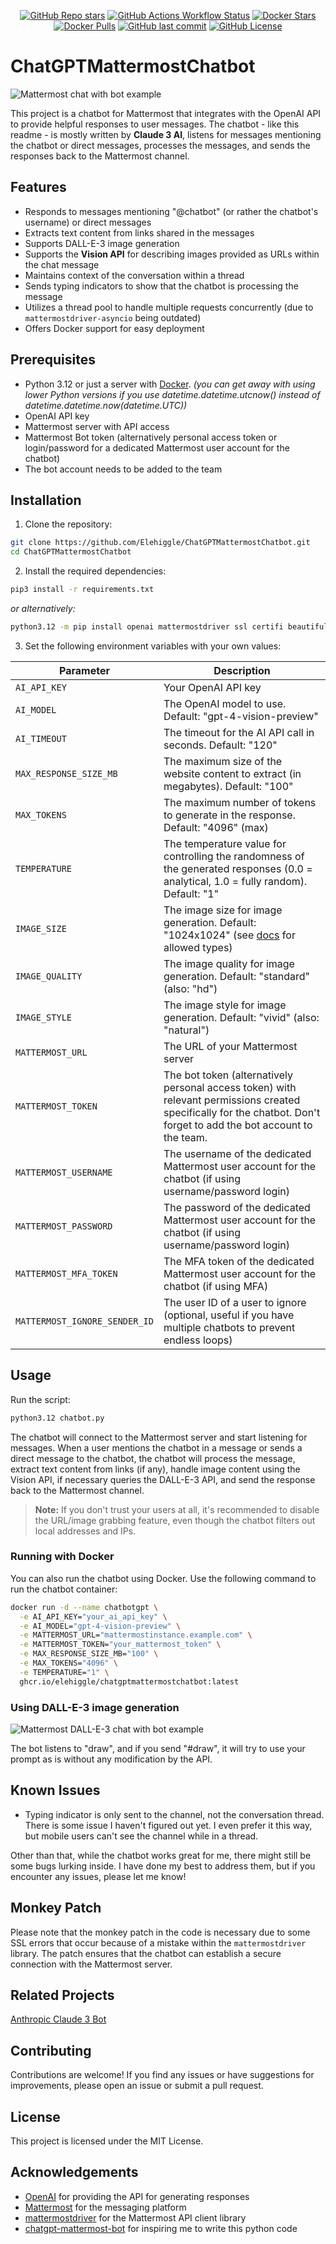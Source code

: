 <p align="center">
  <a href="https://github.com/Elehiggle/ChatGPTMattermostChatbot/stargazers"><img src="https://img.shields.io/github/stars/Elehiggle/ChatGPTMattermostChatbot?style=flat-square" alt="GitHub Repo stars"></a>
  <a href="https://github.com/Elehiggle/ChatGPTMattermostChatbot/actions/workflows/docker-publish.yml"><img src="https://img.shields.io/github/actions/workflow/status/Elehiggle/ChatGPTMattermostChatbot/docker-publish.yml?branch=master&label=build&logo=github&style=flat-square" alt="GitHub Actions Workflow Status"></a>
  <a href="https://hub.docker.com/r/elehiggle/chatgptmattermostchatbot"><img src="https://img.shields.io/docker/stars/elehiggle/chatgptmattermostchatbot.svg?style=flat-square&logo=docker" alt="Docker Stars"></a>
  <a href="https://hub.docker.com/r/elehiggle/chatgptmattermostchatbot"><img src="https://img.shields.io/docker/pulls/elehiggle/chatgptmattermostchatbot.svg?style=flat-square&logo=docker" alt="Docker Pulls"></a>
  <a href="https://github.com/Elehiggle/ChatGPTMattermostChatbot/commits/master"><img src="https://img.shields.io/github/last-commit/Elehiggle/ChatGPTMattermostChatbot?style=flat-square" alt="GitHub last commit"></a>
  <a href="https://github.com/Elehiggle/ChatGPTMattermostChatbot/blob/master/LICENSE"><img src="https://img.shields.io/github/license/Elehiggle/ChatGPTMattermostChatbot?style=flat-square" alt="GitHub License"></a>
</p>

# ChatGPTMattermostChatbot

![Mattermost chat with bot example](./chat.png)

This project is a chatbot for Mattermost that integrates with the OpenAI API to provide helpful responses to user messages. The chatbot - like this readme - is mostly written by **Claude 3 AI**, listens for messages mentioning the chatbot or direct messages, processes the messages, and sends the responses back to the Mattermost channel.

## Features

- Responds to messages mentioning "@chatbot" (or rather the chatbot's username) or direct messages
- Extracts text content from links shared in the messages
- Supports DALL-E-3 image generation
- Supports the **Vision API** for describing images provided as URLs within the chat message
- Maintains context of the conversation within a thread
- Sends typing indicators to show that the chatbot is processing the message
- Utilizes a thread pool to handle multiple requests concurrently (due to `mattermostdriver-asyncio` being outdated)
- Offers Docker support for easy deployment

## Prerequisites

- Python 3.12 or just a server with [Docker](https://docs.docker.com/get-started/). _(you can get away with using lower Python versions if you use datetime.datetime.utcnow() instead of datetime.datetime.now(datetime.UTC))_
- OpenAI API key
- Mattermost server with API access
- Mattermost Bot token (alternatively personal access token or login/password for a dedicated Mattermost user account for the chatbot)
- The bot account needs to be added to the team

## Installation

1. Clone the repository:

```bash
git clone https://github.com/Elehiggle/ChatGPTMattermostChatbot.git
cd ChatGPTMattermostChatbot
```

2. Install the required dependencies:

```bash
pip3 install -r requirements.txt
```
_or alternatively:_
```bash
python3.12 -m pip install openai mattermostdriver ssl certifi beautifulsoup4 pillow httpx
```

3. Set the following environment variables with your own values:

| Parameter                     | Description                                                                                                                                                          |
|-------------------------------|----------------------------------------------------------------------------------------------------------------------------------------------------------------------|
| `AI_API_KEY`                  | Your OpenAI API key                                                                                                                                                  |
| `AI_MODEL`                    | The OpenAI model to use. Default: "gpt-4-vision-preview"                                                                                                             |
| `AI_TIMEOUT`                  | The timeout for the AI API call in seconds. Default: "120"                                                                                                           |
| `MAX_RESPONSE_SIZE_MB`        | The maximum size of the website content to extract (in megabytes). Default: "100"                                                                                    |
| `MAX_TOKENS`                  | The maximum number of tokens to generate in the response. Default: "4096" (max)                                                                                      |
| `TEMPERATURE`                 | The temperature value for controlling the randomness of the generated responses (0.0 = analytical, 1.0 = fully random). Default: "1"                                 |
| `IMAGE_SIZE`                  | The image size for image generation. Default: "1024x1024" (see [docs](https://platform.openai.com/docs/guides/images/usage?context=node) for allowed types)          |
| `IMAGE_QUALITY`               | The image quality for image generation. Default: "standard" (also: "hd")                                                                                             |
| `IMAGE_STYLE`                 | The image style for image generation. Default: "vivid" (also: "natural")                                                                                             |
| `MATTERMOST_URL`              | The URL of your Mattermost server                                                                                                                                    |
| `MATTERMOST_TOKEN`            | The bot token (alternatively personal access token) with relevant permissions created specifically for the chatbot. Don't forget to add the bot account to the team. |
| `MATTERMOST_USERNAME`         | The username of the dedicated Mattermost user account for the chatbot (if using username/password login)                                                             |
| `MATTERMOST_PASSWORD`         | The password of the dedicated Mattermost user account for the chatbot (if using username/password login)                                                             |
| `MATTERMOST_MFA_TOKEN`        | The MFA token of the dedicated Mattermost user account for the chatbot (if using MFA)                                                                                |
| `MATTERMOST_IGNORE_SENDER_ID` | The user ID of a user to ignore (optional, useful if you have multiple chatbots to prevent endless loops)                                                            |

## Usage

Run the script:

```bash
python3.12 chatbot.py
```

The chatbot will connect to the Mattermost server and start listening for messages.
When a user mentions the chatbot in a message or sends a direct message to the chatbot, the chatbot will process the message, extract text content from links (if any), handle image content using the Vision API, if necessary queries the DALL-E-3 API, and send the response back to the Mattermost channel.

> **Note:** If you don't trust your users at all, it's recommended to disable the URL/image grabbing feature, even though the chatbot filters out local addresses and IPs.

### Running with Docker

You can also run the chatbot using Docker. Use the following command to run the chatbot container:

```bash
docker run -d --name chatbotgpt \
  -e AI_API_KEY="your_ai_api_key" \
  -e AI_MODEL="gpt-4-vision-preview" \
  -e MATTERMOST_URL="mattermostinstance.example.com" \
  -e MATTERMOST_TOKEN="your_mattermost_token" \
  -e MAX_RESPONSE_SIZE_MB="100" \
  -e MAX_TOKENS="4096" \
  -e TEMPERATURE="1" \
  ghcr.io/elehiggle/chatgptmattermostchatbot:latest
```

### Using DALL-E-3 image generation

![Mattermost DALL-E-3 chat with bot example](./dalle3.png)

The bot listens to "draw", and if you send "#draw", it will try to use your prompt as is without any modification by the API.

## Known Issues

- Typing indicator is only sent to the channel, not the conversation thread. There is some issue I haven't figured out yet. I even prefer it this way, but mobile users can't see the channel while in a thread.

Other than that, while the chatbot works great for me, there might still be some bugs lurking inside. I have done my best to address them, but if you encounter any issues, please let me know!

## Monkey Patch

Please note that the monkey patch in the code is necessary due to some SSL errors that occur because of a mistake within the `mattermostdriver` library. The patch ensures that the chatbot can establish a secure connection with the Mattermost server.

## Related Projects

[Anthropic Claude 3 Bot](https://github.com/Elehiggle/Claude3MattermostChatbot)

## Contributing

Contributions are welcome! If you find any issues or have suggestions for improvements, please open an issue or submit a pull request.

## License

This project is licensed under the MIT License.

## Acknowledgements

- [OpenAI](https://openai.com/) for providing the API for generating responses
- [Mattermost](https://mattermost.com/) for the messaging platform
- [mattermostdriver](https://github.com/Vaelor/python-mattermost-driver) for the Mattermost API client library
- [chatgpt-mattermost-bot](https://github.com/yGuy/chatgpt-mattermost-bot) for inspiring me to write this python code